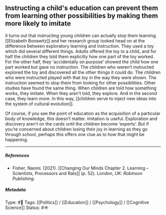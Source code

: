## Instructing a child's education can prevent them from learning other possibilities by making them more likely to imitate # 

it turns out that instructing young children can actually stop them learning. [[Elizabeth Bonawitz]] and her research group looked head on at the difference between exploratory learning and instruction. They used a toy which did several different things. Adults offered the toy to a child, and for half the children they told them explicitly how one part of the toy worked. For the other half, they ‘accidentally on purpose’ showed the child how one part worked but gave no instruction. The children who weren’t instructed explored the toy and discovered all the other things it could do. The children who were instructed played with that toy in the way they were shown. The instruction seemed to stop them from looking for other possibilities. Other studies have found the same thing. When children are told how something works, they imitate. When they aren’t told, they explore. And in the second case, they learn more. In this way, [[children serve to inject new ideas into the system of cultural evolution]].

Of course, if you see the point of education as the acquisition of a particular body of knowledge, this doesn’t matter. Imitation is useful. Exploration and discovery aren’t on the cards until the children become ‘experts’. But if you’re concerned about children losing their joy in learning as they go through school, perhaps this offers one clue as to how that might be happening.

___

##### References

- Fisher, Naomi. (2021). [[Changing Our Minds Chapter 2. Learning – Scientists, Processors and Rats]] (p. 52). London, UK: _Robinson Publishing_.

##### Metadata

Type: #🔴 
Tags: [[Politics]] / [[Education]] / [[Psychology]] / [[Cognitive Science]]
Status: #☀️ 